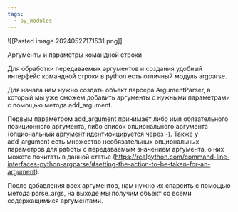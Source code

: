 ```yaml
---
tags:
  - py_modules
---
```

![[Pasted image 20240527171531.png]]

Аргументы и параметры командной строки

Для обработки передаваемых аргументов и создания удобный интерфейс командной строки в python есть отличный модуль argparse.

Для начала нам нужно создать объект парсера ArgumentParser, в который мы уже сможем добавить аргументы с нужными параметрами с помощью метода add_argument.

Первым параметром add_argument принимает либо имя обязательного позиционного аргумента, либо список опционального аргумента (опциональный аргумент идентифицируется через -). Также у add_argument есть множество необязательных опциональных параметров для работы с передаваемым значением аргумента, о них можете почитать в данной статье (https://realpython.com/command-line-interfaces-python-argparse/#setting-the-action-to-be-taken-for-an-argument).

После добавления всех аргументов, нам нужно их спарсить с помощью метода parse_args, на выходе мы получим объект со всеми содержащимися аргументами.
